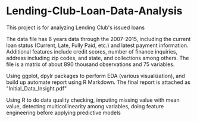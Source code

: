 # Lending-Club-Loan-Data-Analysis

This project is for analyzing Lending Club's issued loans

The data file has 8 years data through the 2007-2015, including the current loan status (Current, Late, Fully Paid, etc.) 
and latest payment information. Additional features include credit scores, number of finance inquiries, address including zip codes, 
and state, and collections among others. The file is a matrix of about 890 thousand observations and 75 variables.


Using ggplot, dpylr packages to perform EDA (various visualization), and build up automate report using R Markdown. The final report is attached as "Initial_Data_Insight.pdf"

Using R to do data quality checking, imputing missing value with mean value, detecting multicollinearity among variables, doing feature engineering before applying predictive models
